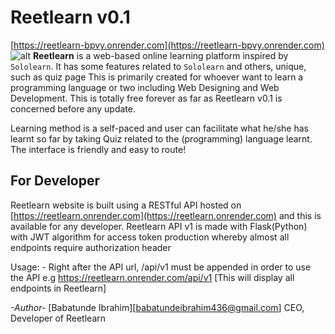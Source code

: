# Reetlearn v0.1
[https://reetlearn-bpvy.onrender.com](https://reetlearn-bpvy.onrender.com)
![alt](https://reetlearn-bpvy.onrender.com/static/images/logo.png)
**Reetlearn** is a web-based online learning platform inspired by `Sololearn`.
It has some features related to `Sololearn` and others, unique, such as quiz page
This is primarily created for whoever want to learn a programming language or two including Web Designing and Web Development. This is totally free forever as far as Reetlearn v0.1 is concerned before any update.

Learning method is a self-paced and user can facilitate what he/she has learnt so far by taking Quiz related to the (programming) language learnt.
The interface is friendly and easy to route!

## For Developer

Reetlearn website is built using a RESTful API hosted on [https://reetlearn.onrender.com](https://reetlearn.onrender.com) and this is available for any developer.
Reetlearn API v1 is made with Flask(Python) with JWT algorithm for access token production whereby almost all endpoints require authorization header

Usage:
    - Right after the API url, /api/v1 must be appended in order to use the API e.g https://reetlearn.onrender.com/api/v1 [This will display all endpoints in Reetlearn]


*-Author-*
[Babatunde Ibrahim][babatundeibrahim436@gmail.com] CEO, Developer of Reetlearn